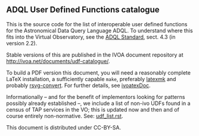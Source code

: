 ## ADQL User Defined Functions catalogue

This is the source code for the list of interoperable user defined functions
for the Astronomical Data Query Language ADQL.  To understand where this
fits into the Virtual Observatory, see the [ADQL Standard](https://ivoa.net/documents/ADQL), sect. 4.3 (in version 2.2).

Stable versions of this are published in the IVOA document repository at
http://ivoa.net/documents/udf-catalogue/.

To build a PDF version this document, you will need a reasonably
complete LaTeX installation, a sufficiently capable `make`, preferably
[latexmk](https://personal.psu.edu/~jcc8/software/latexmk/) and probably
[rsvg-convert](https://wiki.gnome.org/Projects/LibRsvg). For further
details, see [ivoatexDoc](https://ivoa.net/documents/Notes/IVOATex/).

Informationally – and for the benefit of implementors looking for patterns
possibly already established –, we include a list of non-ivo UDFs found in a
census of TAP services in the VO; this is updated now and then and of course
entirely non-normative.
See: [udf_list.rst](/ivoa-std/udf-catalogue/blob/improve-non-ivo-cat/collect-udf/udf_list.rst).

This document is distributed under CC-BY-SA.
